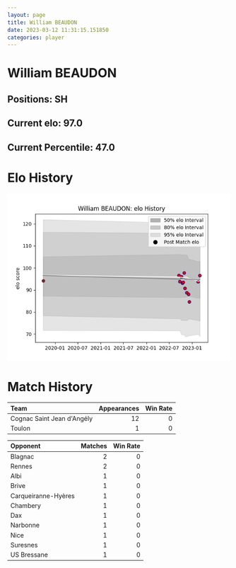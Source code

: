 ```yaml
---  
layout: page  
title: William BEAUDON  
date: 2023-03-12 11:31:15.151850  
categories: player  
---
```

# William BEAUDON

## Positions: SH

## Current elo: 97.0

## Current Percentile: 47.0

# Elo History


![elo history](history_WilliamBEAUDON.png)
# Match History


| Team                       |   Appearances |   Win Rate |
|:---------------------------|--------------:|-----------:|
| Cognac Saint Jean d'Angély |            12 |          0 |
| Toulon                     |             1 |          0 |

| Opponent            |   Matches |   Win Rate |
|:--------------------|----------:|-----------:|
| Blagnac             |         2 |          0 |
| Rennes              |         2 |          0 |
| Albi                |         1 |          0 |
| Brive               |         1 |          0 |
| Carqueiranne-Hyères |         1 |          0 |
| Chambery            |         1 |          0 |
| Dax                 |         1 |          0 |
| Narbonne            |         1 |          0 |
| Nice                |         1 |          0 |
| Suresnes            |         1 |          0 |
| US Bressane         |         1 |          0 |